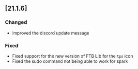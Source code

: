 ## [21.1.6]

### Changed

- Improved the discord update message

### Fixed

- Fixed support for the new version of FTB Lib for the `tps` icon
- Fixed the sudo command not being able to work for spark
